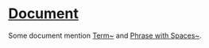 # [Document](#md5-2986946)

Some document mention [Term\~][1] and [Phrase with Spaces\~][2].

[1]: ./glossary.md#md5-3501cd3 "GIVEN a single term
THEN the system must generate an URI https://my.org/vocab/#md5-3501cd3"

[2]: ./glossary.md#md5-b1b3a5f "GIVEN a phrase with spaces
THEN the system must generate an URI https://my.org/vocab/#md5-b1b3a5f"
